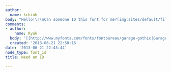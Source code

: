 ```yaml
---
author:
  name: kchinh
body: "Hello!\r\nCan someone ID this font for me?[img:sites/default/files/old-images/halogen_5619.jpg]\r\nThanks!!"
comments:
- author:
    name: Ryuk
  body: '[[http://www.myfonts.com/fonts/fontbureau/garage-gothic|Garage Gothic]] Bold'
  created: '2013-06-21 22:58:16'
date: '2013-06-21 22:43:44'
node_type: font_id
title: Need an ID

---
```

